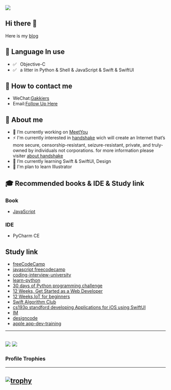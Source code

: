 

![ ](https://komarev.com/ghpvc/?username=MrChens)
<!-- count - 1000 is the real count hahhaha -->
## Hi there 👋
Here is my [blog](https://mrchens.github.io)

## 💬  Language In use

- ✅ ⁠ ⁢⁣⁡⁠ ⁢⁣⁡Objective-C
- ✅ ⁠ ⁢⁣⁡⁠ a litter in ⁢⁣⁡Python & Shell & JavaScript & Swift & SwiftUI

## 📮 How to contact me

- WeChat:[Gakkiers](wechat://Gakkier)
- Email:[Follow Up Here](mailto:mr_chens_job@outlook.com)

## 🤔 About me
- 💼 I’m currently working on [MeetYou](https://www.meiyou.com)
- ⚡  I'm currently interested in [handshake](https://www.namebase.io/register/aw4x9g) wich will create an Internet that’s more secure, censorship-resistant, seizure-resistant, private, and truly-owned by individuals not corporations. for more information please visiter [about handshake](https://www.namebase.io/about/)
- 🌱 I’m currently learning Swift & SwiftUI, Design
- 🔭 I'm plan to learn Illustrator 

## 🎓 Recommended books & IDE & Study link
### Book
- [JavaScript](https://github.com/GitbookIO/javascript)
<!-- - [Python](https://github.com/walter201230/Python) -->

### IDE
- PyCharm CE

## Study link
- [freeCodeCamp](https://github.com/freeCodeCamp/freeCodeCamp)
- [javascript freecodecamp](https://www.freecodecamp.org/learn/javascript-algorithms-and-data-structures/)
- [coding-interview-university](https://github.com/jwasham/coding-interview-university)
- [learn-python](https://github.com/trekhleb/learn-python)
- [30 days of Python programming challenge](https://github.com/Asabeneh/30-Days-Of-Python)
- [12 Weeks, Get Started as a Web Developer](https://github.com/microsoft/Web-Dev-For-Beginners)
- [12 Weeks,IoT for beginners](https://github.com/microsoft/IoT-For-Beginners)
- [Swift Algorithm Club](https://github.com/raywenderlich/swift-algorithm-club)
- [cs193p standford developing Applications for iOS using SwiftUI](https://cs193p.sites.stanford.edu)
- [IM](http://www.52im.net/topic-tcpipvol1.html?mobile=no)
- [designcode](https://designcode.io/swiftui-course)
- [apple app-dev-training](https://developer.apple.com/tutorials/app-dev-training)

----
![](https://github-readme-stats.vercel.app/api/top-langs/?username=MrChens&layout=compact)
![](https://github-readme-stats.vercel.app/api?username=MrChens&show_icons=true&icon_color=0366d6&text_color=24292e&bg_color=ffffff&hide_title=true&layout=compact)
----
### Profile Trophies
----
[![trophy](https://github-profile-trophy.vercel.app/?username=MrChens)](https://github.com/ryo-ma/github-profile-trophy)
----
<!--
**MrChens/MrChens** is a ✨ _special_ ✨ repository because its `README.md` (this file) appears on your GitHub profile.

Here are some ideas to get you started:

- 🔭 I’m currently working on ...
- 🌱 I’m currently learning ...
- 👯 I’m looking to collaborate on ...
- 🤔 I’m looking for help with ...
- 💬 Ask me about ...
- 📫 How to reach me: ...
- 😄 Pronouns: ...
- ⚡ Fun fact: ...
-->
